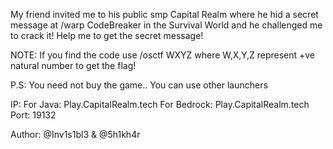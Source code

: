 My friend invited me to his public smp Capital Realm where he hid a secret message at /warp CodeBreaker in the Survival World and he challenged me to crack it! Help me to get the secret message!

NOTE: If you find the code use /osctf WXYZ where W,X,Y,Z represent +ve natural number to get the flag!

P.S: You need not buy the game.. You can use other launchers

IP: For Java: Play.CapitalRealm.tech For Bedrock: Play.CapitalRealm.tech Port: 19132

Author: @Inv1s1bl3 & @5h1kh4r

